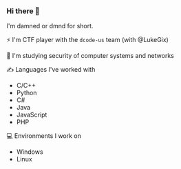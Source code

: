 ### Hi there 👋

I'm damned or dmnd for short.

⚡ I'm CTF player with the `dcode-us` team (with @LukeGix)

🌱 I'm studying security of computer systems and networks

✍ Languages I've worked with
- C/C++
- Python
- C#
- Java
- JavaScript
- PHP

💻 Environments I work on
- Windows
- Linux
<!--
**damned-me/damned-me** is a ✨ _special_ ✨ repository because its `README.md` (this file) appears on your GitHub profile.

Here are some ideas to get you started:

- 🔭 I’m currently working on ...
- 🌱 I’m currently learning ...
- 👯 I’m looking to collaborate on ...
- 🤔 I’m looking for help with ...
- 💬 Ask me about ...
- 📫 How to reach me: ...
- 😄 Pronouns: ...
- ⚡ Fun fact: ...
-->

